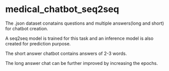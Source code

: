 # medical_chatbot_seq2seq
The .json dataset conatains questions and multiple answers(long and short) for chatbot creation.

A seq2seq model is trained for this task and an inference model is also created for prediction purpose.

The short answer chatbot contains answers of 2-3 words.

The long answer chat can be further improved by increasing the epochs.
